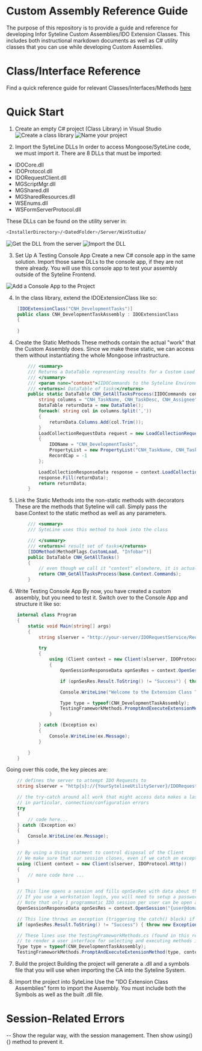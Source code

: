 # Custom Assembly Reference Guide

The purpose of this repository is to provide a guide and reference for developing Infor Syteline Custom Assemblies/IDO Extension Classes.
This includes both instructional markdown documents as well as C# utility classes that you can use while developing Custom Assemblies.

# Class/Interface Reference

Find a quick reference guide for relevant Classes/Interfaces/Methods [here]('./reference.md')

# Quick Start

1. Create an empty C# project (Class Library) in Visual Studio
![Create a class library](./images/newproject.png "Create a new project")
![Name your project](./images/newproject_name.png "Name the project")

2. Import the SyteLine DLLs
In order to access Mongoose/SyteLine code, we must import it. There are 8 DLLs that must be imported:
- IDOCore.dll 
- IDOProtocol.dll 
- IDORequestClient.dll 
- MGScriptMgr.dll 
- MGShared.dll 
- MGSharedResources.dll 
- WSEnums.dll 
- WSFormServerProtocol.dll 

These DLLs can be found on the utility server in:
```sh
<InstallerDirectory>/<DatedFolder>/Server/WinStudio/
```

![Get the DLL from the server](./images/dll_location.png "Find the DLLs")
![Import the DLL](./images/importthedll.gif "Import the DLL")

3. Set Up A Testing Console App
Create a new C# console app in the same solution. Import those same DLLs to the console app, if they are not there already. You will use this console app to test your assembly outside of the Syteline Frontend.

![Add a Console App to the Project](./images/AddTestingApp.gif "Add the console app to the project") 

4. In the class library, extend the IDOExtensionClass like so: 
```csharp
    [IDOExtensionClass("CNH_DevelopmentTasks")]
    public class CNH_DevelopmentTaskAssembly : IDOExtensionClass
    {
        
    }
```

4. Create the Static Methods
These methods contain the actual "work" that the Custom Assembly does. Since we make 
these static, we can access them without instantiating the whole Mongoose infrastructure.

```csharp 
        /// <summary>
        /// Returns a DataTable representing results for a Custom Load Method
        /// </summary>
        /// <param name="context">IIDOCommands to the Syteline Environment</param>
        /// <returns>A DataTable of tasks</returns>
        public static DataTable CNH_GetAllTasksProcess(IIDOCommands context) {
            string columns = "CNH_TaskName, CNH_TaskDesc, CNH_Assignee";
            DataTable returnData = new DataTable();
            foreach( string col in columns.Split(','))
            {
                returnData.Columns.Add(col.Trim());
            }
            LoadCollectionRequestData request = new LoadCollectionRequestData()
            {
                IDOName = "CNH_DevelopmentTasks",
                PropertyList = new PropertyList("CNH_TaskName, CNH_TaskDesc, CNH_Assignee"),
                RecordCap = -1
            };

            LoadCollectionResponseData response = context.LoadCollection(request);
            response.Fill(returnData);
            return returnData;
        }
```
5. Link the Static Methods into the non-static methods with decorators
These are the methods that Syteline will call. Simply pass the base.Context to the static method as well as any parameters.

```csharp
        /// <summary>
        /// SyteLine uses this method to hook into the class

        /// </summary>
        /// <returns>A result set of tasks</returns>
        [IDOMethod(MethodFlags.CustomLoad, "Infobar")]
        public DataTable CNH_GetAllTasks()
        {
            // even though we call it "context" elsewhere, it is actually Context.Commands
            return CNH_GetAllTasksProcess(base.Context.Commands);
        }
```

6. Write Testing Console App
By now, you have created a custom assembly, but you need to test it. Switch over to the Console App and structure it like so:
```csharp 
    internal class Program
    {
        static void Main(string[] args)
        {
            string slserver = "http://your-server/IDORequestService/RequestService.aspx";

            try
            {
                using (Client context = new Client(slserver, IDOProtocol.Http))
                {
                    OpenSessionResponseData opnSesRes = context.OpenSession("username", "password", "siteconfig");

                    if (opnSesRes.Result.ToString() != "Success") { throw new Exception(opnSesRes.Result.ToString()); }

                    Console.WriteLine("Welcome to the Extension Class Testing Framework. Which method would you like to test?");

                    Type type = typeof(CNH_DevelopmentTaskAssembly);
                    TestingFrameworkMethods.PromptAndExecuteExtensionMethod(type, context);
                }

            } catch (Exception ex)
            {
                Console.WriteLine(ex.Message);
            }

        }
    }
```

Going over this code, the key pieces are:
```csharp
    // defines the server to attempt IDO Requests to 
    string slserver = "http{s}://{YourSytelineUtilityServer}/IDORequestService/RequestService.aspx";
```
```csharp
    // the try-catch around all work that might access data makes a last line of defense to catch and inform you of errors 
    // in particular, connection/configuration errors
    try
    {
        // code here...
    } catch (Exception ex)
    {
        Console.WriteLine(ex.Message);
    }
```
```csharp
    // By using a Using statment to control disposal of the Client 
    // We make sure that our session closes, even if we catch an exception, as long as the program completes on it's own.
    using (Client context = new Client(slserver, IDOProtocol.Http))
    {
        // more code here ...
    }
```
```csharp
    // This line opens a session and fills opnSesRes with data about that process. Particularly "opnSesRes.Result" will have the connection response.
    // If you use a workstation login, you will need to setup a password in syteline
    // Note that only 1 programmatic IDO session per user can be open at one time
    OpenSessionResponseData opnSesRes = context.OpenSession("{user@domain.com}", "{userpassword}", "{configuration/site name}");
```
```csharp
    // This line throws an exception (triggering the catch() block) if the connection was unsuccessful
    if (opnSesRes.Result.ToString() != "Success") { throw new Exception(opnSesRes.Result.ToString()); }
```
```csharp 
    // These lines use the TestingFrameworkMethods.cs (found in this repo in code/)
    // to render a user interface for selecting and executing methods in the class CNH_DevelopmentTaskAssembly 
    Type type = typeof(CNH_DevelopmentTaskAssembly);
    TestingFrameworkMethods.PromptAndExecuteExtensionMethod(type, context);
```


7. Build the project
Building the project will generate a .dll and a symbols file that you will use when importing the CA into the Syteline System.

7. Import the project into SyteLine 
Use the "IDO Extension Class Assemblies" form to import the Assembly. You must include 
both the Symbols as well as the built .dll file.



# Session-Related Errors
-- Show the regular way, with the session management. Then show using(){} method to prevent it.
